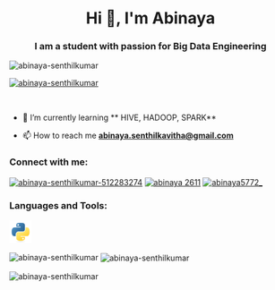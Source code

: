 <h1 align="center">Hi 👋, I'm Abinaya</h1>
<h3 align="center">I am a student with passion for Big Data Engineering</h3>

<p align="left"> <img src="https://komarev.com/ghpvc/?username=abinaya-senthilkumar&label=Profile%20views&color=0e75b6&style=flat" alt="abinaya-senthilkumar" /> </p>

<p align="left"> <a href="https://github.com/ryo-ma/github-profile-trophy"><img src="https://github-profile-trophy.vercel.app/?username=abinaya-senthilkumar" alt="abinaya-senthilkumar" /></a> </p>

<p align="left"> <a href="https://twitter.com/" target="blank"><img src="https://img.shields.io/twitter/follow/?logo=twitter&style=for-the-badge" alt="" /></a> </p>

- 🌱 I’m currently learning ** HIVE, HADOOP, SPARK**

- 📫 How to reach me **abinaya.senthilkavitha@gmail.com**

<h3 align="left">Connect with me:</h3>
<p align="left">
<a href="https://linkedin.com/in/abinaya-senthilkumar-512283274" target="blank"><img align="center" src="https://raw.githubusercontent.com/rahuldkjain/github-profile-readme-generator/master/src/images/icons/Social/linked-in-alt.svg" alt="abinaya-senthilkumar-512283274" height="30" width="40" /></a>
<a href="https://kaggle.com/abinaya 2611" target="blank"><img align="center" src="https://raw.githubusercontent.com/rahuldkjain/github-profile-readme-generator/master/src/images/icons/Social/kaggle.svg" alt="abinaya 2611" height="30" width="40" /></a>
<a href="https://instagram.com/abinaya5772_" target="blank"><img align="center" src="https://raw.githubusercontent.com/rahuldkjain/github-profile-readme-generator/master/src/images/icons/Social/instagram.svg" alt="abinaya5772_" height="30" width="40" /></a>
</p>

<h3 align="left">Languages and Tools:</h3>
<p align="left"> <a href="https://www.python.org" target="_blank" rel="noreferrer"> <img src="https://raw.githubusercontent.com/devicons/devicon/master/icons/python/python-original.svg" alt="python" width="40" height="40"/> </a> </p>

<p><img align="left" src="https://github-readme-stats.vercel.app/api/top-langs?username=abinaya-senthilkumar&show_icons=true&locale=en&layout=compact" alt="abinaya-senthilkumar" /></p>

<p>&nbsp;<img align="center" src="[https://github-readme-stats.vercel.app/api?username=abinaya-senthilkumar&show_icons=true&locale=en](https://github.com/Abinaya-Senthilkumar/Portfolio/blob/main/profile%20pic.png?raw=true)" alt="abinaya-senthilkumar" /></p>

<p><img align="center" src="https://github-readme-streak-stats.herokuapp.com/?user=abinaya-senthilkumar&" alt="abinaya-senthilkumar" /></p>
